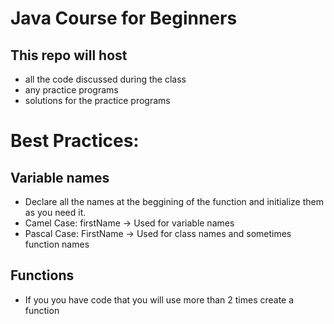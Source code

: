 # Java Course for Beginners

## This repo will host

- all the code discussed during the class
- any practice programs
- solutions for the practice programs

# Best Practices:

## Variable names

- Declare all the names at the beggining of the function and initialize them as you need it.
- Camel Case: firstName
  -> Used for variable names
- Pascal Case: FirstName
  -> Used for class names and sometimes function names

## Functions

- If you you have code that you will use more than 2 times create a function
